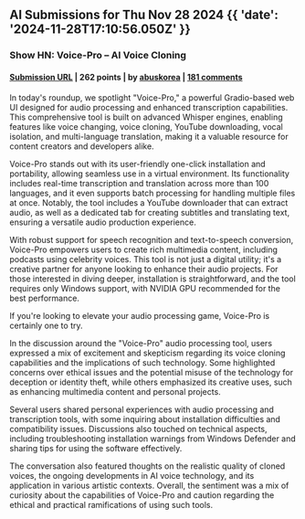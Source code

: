 ## AI Submissions for Thu Nov 28 2024 {{ 'date': '2024-11-28T17:10:56.050Z' }}

### Show HN: Voice-Pro – AI Voice Cloning

#### [Submission URL](https://github.com/abus-aikorea/voice-pro) | 262 points | by [abuskorea](https://news.ycombinator.com/user?id=abuskorea) | [181 comments](https://news.ycombinator.com/item?id=42261909)

In today's roundup, we spotlight "Voice-Pro," a powerful Gradio-based web UI designed for audio processing and enhanced transcription capabilities. This comprehensive tool is built on advanced Whisper engines, enabling features like voice changing, voice cloning, YouTube downloading, vocal isolation, and multi-language translation, making it a valuable resource for content creators and developers alike.

Voice-Pro stands out with its user-friendly one-click installation and portability, allowing seamless use in a virtual environment. Its functionality includes real-time transcription and translation across more than 100 languages, and it even supports batch processing for handling multiple files at once. Notably, the tool includes a YouTube downloader that can extract audio, as well as a dedicated tab for creating subtitles and translating text, ensuring a versatile audio production experience.

With robust support for speech recognition and text-to-speech conversion, Voice-Pro empowers users to create rich multimedia content, including podcasts using celebrity voices. This tool is not just a digital utility; it's a creative partner for anyone looking to enhance their audio projects. For those interested in diving deeper, installation is straightforward, and the tool requires only Windows support, with NVIDIA GPU recommended for the best performance. 

If you're looking to elevate your audio processing game, Voice-Pro is certainly one to try.

In the discussion around the "Voice-Pro" audio processing tool, users expressed a mix of excitement and skepticism regarding its voice cloning capabilities and the implications of such technology. Some highlighted concerns over ethical issues and the potential misuse of the technology for deception or identity theft, while others emphasized its creative uses, such as enhancing multimedia content and personal projects.

Several users shared personal experiences with audio processing and transcription tools, with some inquiring about installation difficulties and compatibility issues. Discussions also touched on technical aspects, including troubleshooting installation warnings from Windows Defender and sharing tips for using the software effectively.

The conversation also featured thoughts on the realistic quality of cloned voices, the ongoing developments in AI voice technology, and its application in various artistic contexts. Overall, the sentiment was a mix of curiosity about the capabilities of Voice-Pro and caution regarding the ethical and practical ramifications of using such tools.

